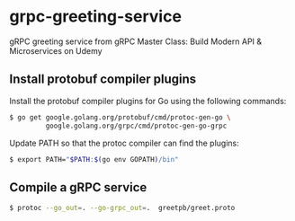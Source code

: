 # grpc-greeting-service
gRPC greeting service from gRPC Master Class: Build Modern API &amp; Microservices on Udemy

## Install protobuf compiler plugins

Install the protobuf compiler plugins for Go using the following commands:

```bash
$ go get google.golang.org/protobuf/cmd/protoc-gen-go \
         google.golang.org/grpc/cmd/protoc-gen-go-grpc
```

Update PATH so that the protoc compiler can find the plugins:

```bash
$ export PATH="$PATH:$(go env GOPATH)/bin"
```

## Compile a gRPC service

```bash
$ protoc --go_out=. --go-grpc_out=.  greetpb/greet.proto
```
